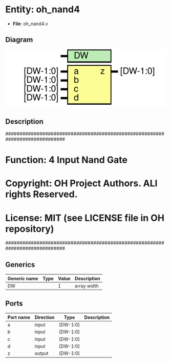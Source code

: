 # Entity: oh_nand4

- **File**: oh_nand4.v
## Diagram

![Diagram](oh_nand4.svg "Diagram")
## Description

#############################################################################
# Function: 4 Input Nand Gate                                               #
# Copyright: OH Project Authors. ALl rights Reserved.                       #
# License:  MIT (see LICENSE file in OH repository)                         # 
#############################################################################

## Generics

| Generic name | Type | Value | Description   |
| ------------ | ---- | ----- | ------------- |
| DW           |      | 1     |  array width  |
## Ports

| Port name | Direction | Type     | Description |
| --------- | --------- | -------- | ----------- |
| a         | input     | [DW-1:0] |             |
| b         | input     | [DW-1:0] |             |
| c         | input     | [DW-1:0] |             |
| d         | input     | [DW-1:0] |             |
| z         | output    | [DW-1:0] |             |
